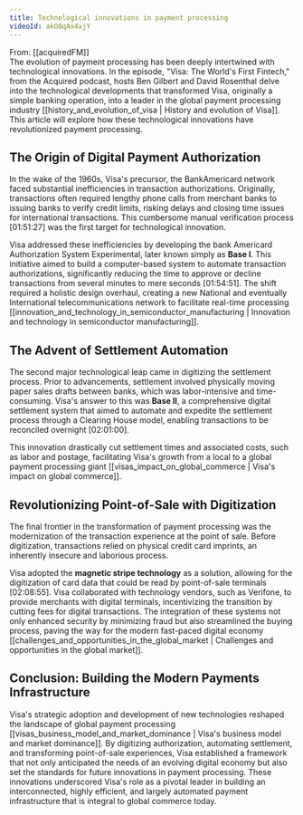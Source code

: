 ```yaml
---
title: Technological innovations in payment processing
videoId: akO8qAx4xjY
---
```


From: [[acquiredFM]] <br/> 
The evolution of payment processing has been deeply intertwined with technological innovations. In the episode, "Visa: The World's First Fintech," from the Acquired podcast, hosts Ben Gilbert and David Rosenthal delve into the technological developments that transformed Visa, originally a simple banking operation, into a leader in the global payment processing industry [[history_and_evolution_of_visa | History and evolution of Visa]]. This article will explore how these technological innovations have revolutionized payment processing.

## The Origin of Digital Payment Authorization

In the wake of the 1960s, Visa's precursor, the BankAmericard network faced substantial inefficiencies in transaction authorizations. Originally, transactions often required lengthy phone calls from merchant banks to issuing banks to verify credit limits, risking delays and closing time issues for international transactions. This cumbersome manual verification process [<a class="yt-timestamp" data-t="01:51:27">01:51:27</a>] was the first target for technological innovation.

Visa addressed these inefficiencies by developing the bank Americard Authorization System Experimental, later known simply as **Base I**. This initiative aimed to build a computer-based system to automate transaction authorizations, significantly reducing the time to approve or decline transactions from several minutes to mere seconds [<a class="yt-timestamp" data-t="01:54:51">01:54:51</a>]. The shift required a holistic design overhaul, creating a new National and eventually International telecommunications network to facilitate real-time processing [[innovation_and_technology_in_semiconductor_manufacturing | Innovation and technology in semiconductor manufacturing]].

## The Advent of Settlement Automation

The second major technological leap came in digitizing the settlement process. Prior to advancements, settlement involved physically moving paper sales drafts between banks, which was labor-intensive and time-consuming. Visa's answer to this was **Base II**, a comprehensive digital settlement system that aimed to automate and expedite the settlement process through a Clearing House model, enabling transactions to be reconciled overnight [<a class="yt-timestamp" data-t="02:01:00">02:01:00</a>].

This innovation drastically cut settlement times and associated costs, such as labor and postage, facilitating Visa's growth from a local to a global payment processing giant [[visas_impact_on_global_commerce | Visa's impact on global commerce]].

## Revolutionizing Point-of-Sale with Digitization

The final frontier in the transformation of payment processing was the modernization of the transaction experience at the point of sale. Before digitization, transactions relied on physical credit card imprints, an inherently insecure and laborious process.

Visa adopted the **magnetic stripe technology** as a solution, allowing for the digitization of card data that could be read by point-of-sale terminals [<a class="yt-timestamp" data-t="02:08:55">02:08:55</a>]. Visa collaborated with technology vendors, such as Verifone, to provide merchants with digital terminals, incentivizing the transition by cutting fees for digital transactions. The integration of these systems not only enhanced security by minimizing fraud but also streamlined the buying process, paving the way for the modern fast-paced digital economy [[challenges_and_opportunities_in_the_global_market | Challenges and opportunities in the global market]].

## Conclusion: Building the Modern Payments Infrastructure

Visa's strategic adoption and development of new technologies reshaped the landscape of global payment processing [[visas_business_model_and_market_dominance | Visa's business model and market dominance]]. By digitizing authorization, automating settlement, and transforming point-of-sale experiences, Visa established a framework that not only anticipated the needs of an evolving digital economy but also set the standards for future innovations in payment processing. These innovations underscored Visa's role as a pivotal leader in building an interconnected, highly efficient, and largely automated payment infrastructure that is integral to global commerce today.